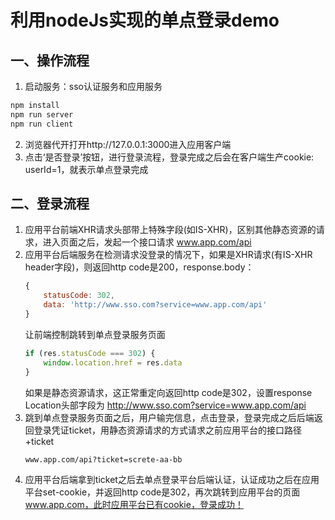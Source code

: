 # 利用nodeJs实现的单点登录demo

## 一、操作流程
1. 启动服务：sso认证服务和应用服务
```bash
npm install
npm run server
npm run client
```
2. 浏览器代开打开http://127.0.0.1:3000进入应用客户端
3. 点击‘是否登录’按钮，进行登录流程，登录完成之后会在客户端生产cookie: userId=1，就表示单点登录完成

## 二、登录流程 
1. 应用平台前端XHR请求头部带上特殊字段(如IS-XHR)，区别其他静态资源的请求，进入页面之后，发起一个接口请求 www.app.com/api
2. 应用平台后端服务在检测请求没登录的情况下，如果是XHR请求(有IS-XHR header字段)，则返回http code是200，response.body：
    ```javascript
    {
        statusCode: 302,
        data: 'http://www.sso.com?service=www.app.com/api'
    }
    ```
    让前端控制跳转到单点登录服务页面
    ```JavaScript
    if (res.statusCode === 302) {
        window.location.href = res.data
    }
    ```
    如果是静态资源请求，这正常重定向返回http code是302，设置response Location头部字段为 http://www.sso.com?service=www.app.com/api  
3. 跳到单点登录服务页面之后，用户输完信息，点击登录，登录完成之后后端返回登录凭证ticket，用静态资源请求的方式请求之前应用平台的接口路径+ticket
    ```
    www.app.com/api?ticket=screte-aa-bb
    ```
4. 应用平台后端拿到ticket之后去单点登录平台后端认证，认证成功之后在应用平台set-cookie，并返回http code是302，再次跳转到应用平台的页面 www.app.com，此时应用平台已有cookie，登录成功！